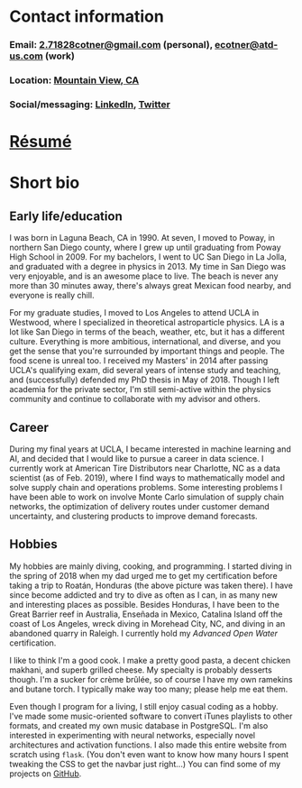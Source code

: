 # Contact information
### Email: [2.71828cotner@gmail.com](mailto:2.71828cotner@gmail.com) (personal), [ecotner@atd-us.com](mailto:ecotner@atd-us.com) (work)
### Location: [Mountain View, CA](https://www.google.com/maps/place/Mountain+View,+CA/@37.4133299,-122.1163722,13z/data=!3m1!4b1!4m5!3m4!1s0x808fb7495bec0189:0x7c17d44a466baf9b!8m2!3d37.3860517!4d-122.0838511)
### Social/messaging: [LinkedIn](https://www.linkedin.com/in/eric-cotner-4a919b25/), [Twitter](https://twitter.com/ericthewizard)

# [Résumé](/resume)


# Short bio
## Early life/education
I was born in Laguna Beach, CA in 1990.
At seven, I moved to Poway, in northern San Diego county, where I grew up until graduating from Poway High School in 2009.
For my bachelors, I went to UC San Diego in La Jolla, and graduated with a degree in physics in 2013.
My time in San Diego was very enjoyable, and is an awesome place to live.
The beach is never any more than 30 minutes away, there's always great Mexican food nearby, and everyone is really chill.

For my graduate studies, I moved to Los Angeles to attend UCLA in Westwood, where I specialized in theoretical astroparticle physics.
LA is a lot like San Diego in terms of the beach, weather, etc, but it has a different culture.
Everything is more ambitious, international, and diverse, and you get the sense that you're surrounded by important things and people.
The food scene is unreal too.
I received my Masters' in 2014 after passing UCLA's qualifying exam, did several years of intense study and teaching, and (successfully) defended my PhD thesis in May of 2018.
Though I left academia for the private sector, I'm still semi-active within the physics community and continue to collaborate with my advisor and others.

## Career
During my final years at UCLA, I became interested in machine learning and AI, and decided that I would like to pursue a career in data science.
I currently work at American Tire Distributors near Charlotte, NC as a data scientist (as of Feb. 2019), where I find ways to mathematically model and solve supply chain and operations problems.
Some interesting problems I have been able to work on involve Monte Carlo simulation of supply chain networks, the optimization of delivery routes under customer demand uncertainty, and clustering products to improve demand forecasts.

## Hobbies
My hobbies are mainly diving, cooking, and programming.
I started diving in the spring of 2018 when my dad urged me to get my certification before taking a trip to Roatán, Honduras (the above picture was taken there).
I have since become addicted and try to dive as often as I can, in as many new and interesting places as possible.
Besides Honduras, I have been to the Great Barrier reef in Australia, Enseñada in Mexico, Catalina Island off the coast of Los Angeles, wreck diving in Morehead City, NC, and diving in an abandoned quarry in Raleigh.
I currently hold my _Advanced Open Water_ certification.

I like to think I'm a good cook.
I make a pretty good pasta, a decent chicken makhani, and superb grilled cheese.
My specialty is probably desserts though.
I'm a sucker for crème brûlée, so of course I have my own ramekins and butane torch.
I typically make way too many; please help me eat them.

Even though I program for a living, I still enjoy casual coding as a hobby.
I've made some music-oriented software to convert iTunes playlists to other formats, and created my own music database in PostgreSQL.
I'm also interested in experimenting with neural networks, especially novel architectures and activation functions.
I also made this entire website from scratch using `flask`.
(You don't even want to know how many hours I spent tweaking the CSS to get the navbar just right...)
You can find some of my projects on [GitHub](http://github.com/ecotner).
